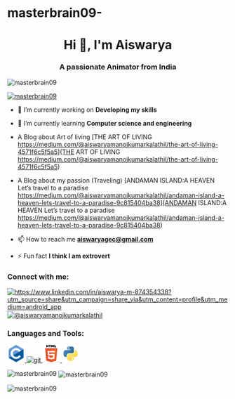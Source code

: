 # masterbrain09-
<h1 align="center">Hi 👋, I'm Aiswarya</h1>
<h3 align="center">A passionate Animator from India</h3>

<p align="left"> <img src="https://komarev.com/ghpvc/?username=masterbrain09&label=Profile%20views&color=0e75b6&style=flat" alt="masterbrain09" /> </p>

<p align="left"> <a href="https://github.com/ryo-ma/github-profile-trophy"><img src="https://github-profile-trophy.vercel.app/?username=masterbrain09" alt="masterbrain09" /></a> </p>

- 🔭 I’m currently working on **Developing my skills**

- 🌱 I’m currently learning **Computer science and engineering**

- A Blog about Art of living [THE ART OF LIVING https://medium.com/@aiswaryamanojkumarkalathil/the-art-of-living-4571f6c5f5a5](THE ART OF LIVING https://medium.com/@aiswaryamanojkumarkalathil/the-art-of-living-4571f6c5f5a5)

- A Blog about my passion (Traveling) [ANDAMAN ISLAND:A HEAVEN Let’s travel to a paradise https://medium.com/@aiswaryamanojkumarkalathil/andaman-island-a-heaven-lets-travel-to-a-paradise-9c815404ba38](ANDAMAN ISLAND:A HEAVEN Let’s travel to a paradise https://medium.com/@aiswaryamanojkumarkalathil/andaman-island-a-heaven-lets-travel-to-a-paradise-9c815404ba38)

- 📫 How to reach me **aiswaryagec@gmail.com**

- ⚡ Fun fact **I think I am extrovert**

<h3 align="left">Connect with me:</h3>
<p align="left">
<a href="https://linkedin.com/in/https://www.linkedin.com/in/aiswarya-m-874354338?utm_source=share&utm_campaign=share_via&utm_content=profile&utm_medium=android_app" target="blank"><img align="center" src="https://raw.githubusercontent.com/rahuldkjain/github-profile-readme-generator/master/src/images/icons/Social/linked-in-alt.svg" alt="https://www.linkedin.com/in/aiswarya-m-874354338?utm_source=share&utm_campaign=share_via&utm_content=profile&utm_medium=android_app" height="30" width="40" /></a>
<a href="https://medium.com/@aiswaryamanojkumarkalathil" target="blank"><img align="center" src="https://raw.githubusercontent.com/rahuldkjain/github-profile-readme-generator/master/src/images/icons/Social/medium.svg" alt="@aiswaryamanojkumarkalathil" height="30" width="40" /></a>
</p>

<h3 align="left">Languages and Tools:</h3>
<p align="left"> <a href="https://www.cprogramming.com/" target="_blank" rel="noreferrer"> <img src="https://raw.githubusercontent.com/devicons/devicon/master/icons/c/c-original.svg" alt="c" width="40" height="40"/> </a> <a href="https://git-scm.com/" target="_blank" rel="noreferrer"> <img src="https://www.vectorlogo.zone/logos/git-scm/git-scm-icon.svg" alt="git" width="40" height="40"/> </a> <a href="https://www.w3.org/html/" target="_blank" rel="noreferrer"> <img src="https://raw.githubusercontent.com/devicons/devicon/master/icons/html5/html5-original-wordmark.svg" alt="html5" width="40" height="40"/> </a> <a href="https://www.python.org" target="_blank" rel="noreferrer"> <img src="https://raw.githubusercontent.com/devicons/devicon/master/icons/python/python-original.svg" alt="python" width="40" height="40"/> </a> </p>

<p><img align="left" src="https://github-readme-stats.vercel.app/api/top-langs?username=masterbrain09&show_icons=true&locale=en&layout=compact" alt="masterbrain09" /></p>

<p>&nbsp;<img align="center" src="https://github-readme-stats.vercel.app/api?username=masterbrain09&show_icons=true&locale=en" alt="masterbrain09" /></p>

<p><img align="center" src="https://github-readme-streak-stats.herokuapp.com/?user=masterbrain09&" alt="masterbrain09" /></p>

